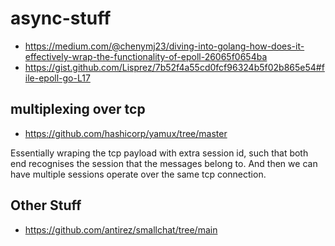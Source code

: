 # async-stuff

- https://medium.com/@chenymj23/diving-into-golang-how-does-it-effectively-wrap-the-functionality-of-epoll-26065f0654ba
- https://gist.github.com/Lisprez/7b52f4a55cd0fcf96324b5f02b865e54#file-epoll-go-L17

## multiplexing over tcp

- https://github.com/hashicorp/yamux/tree/master

Essentially wraping the tcp payload with extra session id, such that both end recognises the session that the messages belong to. And then we can have multiple sessions operate over the same tcp connection.

## Other Stuff

- https://github.com/antirez/smallchat/tree/main